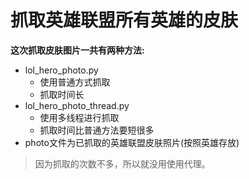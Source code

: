# 抓取英雄联盟所有英雄的皮肤
**这次抓取皮肤图片一共有两种方法:**
- lol_hero_photo.py
    - 使用普通方式抓取
    - 抓取时间长
- lol_hero_photo_thread.py
    - 使用多线程进行抓取
    - 抓取时间比普通方法要短很多
- photo文件为已抓取的英雄联盟皮肤照片(按照英雄存放)

> 因为抓取的次数不多，所以就没用使用代理。

